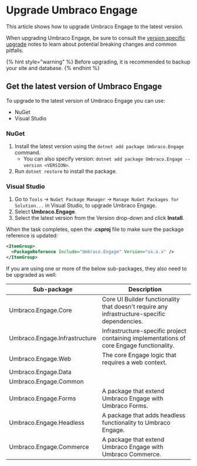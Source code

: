 # Upgrade Umbraco Engage

This article shows how to upgrade Umbraco Engage to the latest version.

When upgrading Umbraco Engage, be sure to consult the [version specific upgrade](version-specific-upgrade-notes.md) notes to learn about potential breaking changes and common pitfalls.

{% hint style="warning" %}
Before upgrading, it is recommended to backup your site and database.
{% endhint %}

## Get the latest version of Umbraco Engage

To upgrade to the latest version of Umbraco Engage you can use:

* NuGet
* Visual Studio

### NuGet

1. Install the latest version using the `dotnet add package Umbraco.Engage` command.
    * You can also specify version: `dotnet add package Umbraco.Engage --version <VERSION>`.
2. Run `dotnet restore` to install the package.

### Visual Studio

1. Go to `Tools` -> `NuGet Package Manager` -> `Manage NuGet Packages for Solution...` in Visual Studio, to upgrade Umbraco Engage.
2. Select **Umbraco.Engage**.
3. Select the latest version from the Version drop-down and click **Install**.

When the task completes, open the **.csproj** file to make sure the package reference is updated:

```xml
<ItemGroup>
  <PackageReference Include="Umbraco.Engage" Version="xx.x.x" />
</ItemGroup>
```

If you are using one or more of the below sub-packages, they also need to be upgraded as well:

| Sub-package | Description |
| -- | -- |
| Umbraco.Engage.Core | Core UI Builder functionality that doesn't require any infrastructure-specific dependencies. |
| Umbraco.Engage.Infrastructure | Infrastructure-specific project containing implementations of core Engage functionality. |
| Umbraco.Engage.Web | The core Engage logic that requires a web context. |
| Umbraco.Engage.Data | |
| Umbraco.Engage.Common | |
| Umbraco.Engage.Forms | A package that extend Umbraco Engage with Umbraco Forms. |
| Umbraco.Engage.Headless | A package that adds headless functionality to Umbraco Engage. |
| Umbraco.Engage.Commerce | A package that extend Umbraco Engage with Umbraco Commerce. |
